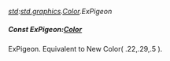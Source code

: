 _[std](../../modules/std/std-module.md):[std.graphics](../../modules/std/std-graphics.md).[Color](../../modules/std/std-graphics-color.md).ExPigeon_
##### Const ExPigeon:[Color](../../modules/std/std-graphics-color.md)
ExPigeon. Equivalent to New Color( .22,.29,.5 ).
